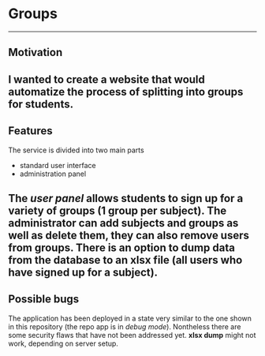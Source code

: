# Groups
---
## Motivation

I wanted to create a website that would automatize the process of splitting into groups for students. 
---
## Features

The service is divided into two main parts

- standard user interface
- administration panel

The *user panel* allows students to sign up for a variety of groups (**1 group per subject**).
The administrator can add subjects and groups as well as delete them, they can also remove users from groups.
There is an option to dump data from the database to an xlsx file (all users who have signed up for a subject).
---
## Possible bugs
The application has been deployed in a state very similar to the one shown in this repository (the repo app is in *debug mode*). Nontheless there are some security flaws that have not been addressed yet. **xlsx dump** might not work, depending on server setup.